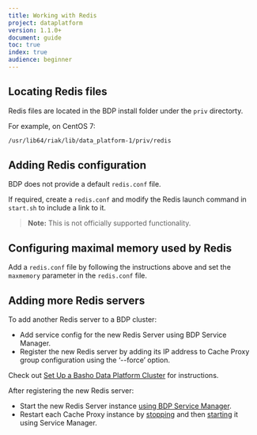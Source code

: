 ```yaml
---
title: Working with Redis
project: dataplatform
version: 1.1.0+
document: guide
toc: true
index: true
audience: beginner 
---
```


[setup a cluster]: http://docs.basho.com/dataplatform/1.1.0/using-dataplatform/configuration/setup-a-cluster/
[using bdp#start services]: http://docs.basho.com/dataplatform/1.1.0/using-dataplatform/using-bdp/#Start-Services
[command stop-service]: http://docs.basho.com/dataplatform/1.1.0/using-dataplatform/dataplatform-commands/#stop-service
[command start-service]: http://docs.basho.com/dataplatform/1.1.0/using-dataplatform/dataplatform-commands/#start-service

## Locating Redis files

Redis files are located in the BDP install folder under the `priv` directorty.

For example, on CentOS 7:

```bash
/usr/lib64/riak/lib/data_platform-1/priv/redis
```

## Adding Redis configuration

BDP does not provide a default `redis.conf` file.

If required, create a `redis.conf` and modify the Redis launch command in `start.sh` to include a link to it.

>**Note:** This is not officially supported functionality.

## Configuring maximal memory used by Redis

Add a `redis.conf` file by following the instructions above and set the `maxmemory` parameter in the `redis.conf` file.

## Adding more Redis servers

To add another Redis server to a BDP cluster:

* Add service config for the new Redis Server using BDP Service Manager.
* Register the new Redis server by adding its IP address to Cache Proxy group configuration using the ‘--force’ option.

Check out [Set Up a Basho Data Platform Cluster][setup a cluster] for instructions.

After registering the new Redis server:

* Start the new Redis Server instance [using BDP Service Manager][using bdp#start services].
* Restart each Cache Proxy instance by [stopping][command stop-service] and then [starting][command start-service] it using Service Manager.
